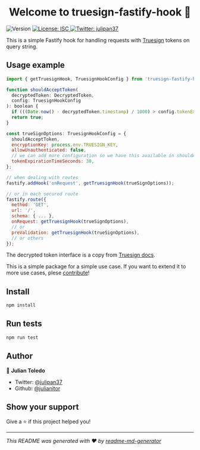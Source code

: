 <h1 align="center">Welcome to truesign-fastify-hook 👋</h1>
<p>
  <img alt="Version" src="https://img.shields.io/npm/v/truesign-fastify-hook?color=blue&cacheSeconds=2592000" />
  <a href="#" target="_blank">
    <img alt="License: ISC" src="https://img.shields.io/badge/License-ISC-yellow.svg" />
  </a>
  <a href="https://twitter.com/julipan37" target="_blank">
    <img alt="Twitter: julipan37" src="https://img.shields.io/twitter/follow/julipan37.svg?style=social" />
  </a>
</p>

This is a simple Fastify hook for handling requests with [Truesign](https://truesign.ai/) tokens on query string.

## Usage example
```js
import { getTruesignHook, TruesignHookConfig } from 'truesign-fastify-hook';

function shouldAcceptToken(
  decryptedToken: DecryptedToken, 
  config: TruesignHookConfig
): boolean {
  if (((Date.now() - decryptedToken.timestamp) / 1000) > config.tokenExpirationTimeSeconds) return false;
  return true;
}

const trueSignOptions: TruesignHookConfig = {
  shouldAcceptToken,
  encryptionKey: process.env.TRUESIGN_KEY,
  allowUnauthenticated: false,
  // we can add more configuration so we have this available in shouldAcceptToekn function
  tokenExpirationTimeSeconds: 30,
};

// when dealing with routes
fastify.addHook('onRequest', getTruesignHook(trueSignOptions));

// or in each secured route
fastify.route({
  method: 'GET',
  url: '/',
  schema: { ... },
  onRequest: getTruesignHook(trueSignOptions),
  // or
  preValidation: getTruesignHook(trueSignOptions),
  // or others
});

```

The decrypted token interface is a copy from [Truesign docs](https://my.truesign.ai/docs).

This is a simple package for a simple use case. If you want to extend it to more use cases, plese [contribute](./CONTRIBUTING.md)!

## Install

```sh
npm install
```

## Run tests

```sh
npm run test
```

## Author

👤 **Julian Toledo**

* Twitter: [@julipan37](https://twitter.com/julipan37)
* Github: [@julianitor](https://github.com/julianitor)

## Show your support

Give a ⭐️ if this project helped you!

***
_This README was generated with ❤️ by [readme-md-generator](https://github.com/kefranabg/readme-md-generator)_